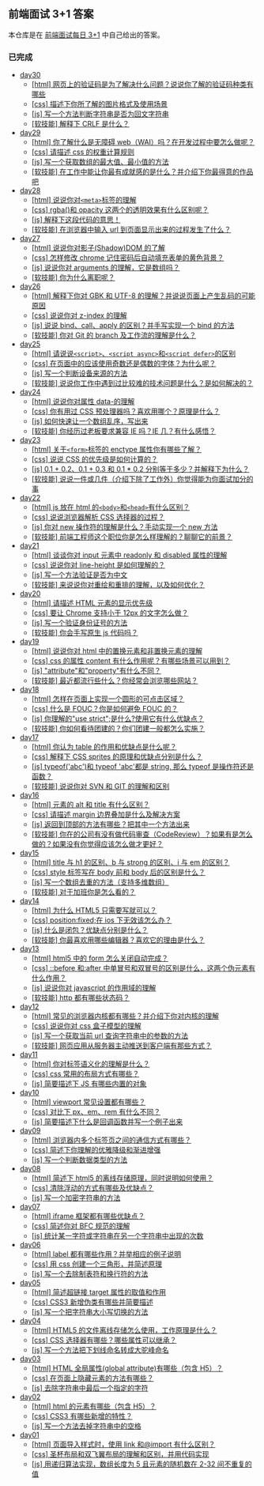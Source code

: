 ## 前端面试 3+1 答案

本仓库是在 [前端面试每日 3+1](https://github.com/haizlin/fe-interview) 中自己给出的答案。

### 已完成

- [day30](docs/day30/README.md)
  - [[html] 网页上的验证码是为了解决什么问题？说说你了解的验证码种类有哪些](docs/day30/README.md)
  - [[css] 描述下你所了解的图片格式及使用场景](docs/day30/README.md)
  - [[js] 写一个方法判断字符串是否为回文字符串](docs/day30/README.md)
  - [[软技能] 解释下 CRLF 是什么？](docs/day30/README.md)
- [day29](docs/day29/README.md)
  - [[html] 你了解什么是无障碍 web（WAI）吗？在开发过程中要怎么做呢？](docs/day29/README.md)
  - [[css] 请描述 css 的权重计算规则](docs/day29/README.md)
  - [[js] 写一个获取数组的最大值、最小值的方法](docs/day29/README.md)
  - [[软技能] 在工作中能让你最有成就感的是什么？并介绍下你最得意的作品吧](docs/day29/README.md)
- [day28](docs/day28/README.md)
  - [[html] 说说你对`<meta>`标签的理解](docs/day28/README.md)
  - [[css] rgba()和 opacity 这两个的透明效果有什么区别呢？](docs/day28/README.md)
  - [[js] 解释下这段代码的意思！](docs/day28/README.md)
  - [[软技能] 在浏览器中输入 url 到页面显示出来的过程发生了什么？](docs/day28/README.md)
- [day27](docs/day27/README.md)
  - [[html] 说说你对影子(Shadow)DOM 的了解](docs/day27/README.md)
  - [[css] 怎样修改 chrome 记住密码后自动填充表单的黄色背景？](docs/day27/README.md)
  - [[js] 说说你对 arguments 的理解，它是数组吗？](docs/day27/README.md)
  - [[软技能] 你为什么离职呢？](docs/day27/README.md)
- [day26](docs/day26/README.md)
  - [[html] 解释下你对 GBK 和 UTF-8 的理解？并说说页面上产生乱码的可能原因](docs/day26/README.md)
  - [[css] 说说你对 z-index 的理解](docs/day26/README.md)
  - [[js] 说说 bind、call、apply 的区别？并手写实现一个 bind 的方法](docs/day26/README.md)
  - [[软技能] 你对 Git 的 branch 及工作流的理解是什么？](docs/day26/README.md)
- [day25](docs/day25/README.md)
  - [[html] 请说说`<script>`、`<script async>`和`<script defer>`的区别](docs/day25/README.md)
  - [[css] 在页面中的应该使用奇数还是偶数的字体？为什么呢？](docs/day25/README.md)
  - [[js] 写一个判断设备来源的方法](docs/day25/README.md)
  - [[软技能] 说说你工作中遇到过比较难的技术问题是什么？是如何解决的？](docs/day25/README.md)
- [day24](docs/day24/README.md)
  - [[html] 说说你对属性 data-的理解](docs/day24/README.md)
  - [[css] 你有用过 CSS 预处理器吗？喜欢用哪个？原理是什么？](docs/day24/README.md)
  - [[js] 如何快速让一个数组乱序，写出来](docs/day24/README.md)
  - [[软技能] 你经历过老板要求兼容 IE 吗？IE 几？有什么感悟？](docs/day24/README.md)
- [day23](docs/day23/README.md)
  - [[html] 关于`<form>`标签的 enctype 属性你有哪些了解？](docs/day23/README.md)
  - [[css] 说说 CSS 的优先级是如何计算的？](docs/day23/README.md)
  - [[js] 0.1 + 0.2、0.1 + 0.3 和 0.1 \* 0.2 分别等于多少？并解释下为什么？](docs/day23/README.md)
  - [[软技能] 说说一件或几件（介绍下除了工作外）你觉得能为你面试加分的事](docs/day23/README.md)
- [day22](docs/day22/README.md)
  - [[html] js 放在 html 的`<body>`和`<head>`有什么区别？](docs/day22/README.md)
  - [[css] 说说浏览器解析 CSS 选择器的过程？](docs/day22/README.md)
  - [[js] 你对 new 操作符的理解是什么？手动实现一个 new 方法](docs/day22/README.md)
  - [[软技能] 前端工程师这个职位你是怎么样理解的？聊聊它的前景？](docs/day22/README.md)
- [day21](docs/day21/README.md)
  - [[html] 谈谈你对 input 元素中 readonly 和 disabled 属性的理解](docs/day21/README.md)
  - [[css] 说说你对 line-height 是如何理解的？](docs/day21/README.md)
  - [[js] 写一个方法验证是否为中文](docs/day21/README.md)
  - [[软技能] 来说说你对重绘和重排的理解，以及如何优化？](docs/day21/README.md)
- [day20](docs/day20/README.md)
  - [[html] 请描述 HTML 元素的显示优先级](docs/day20/README.md)
  - [[css] 要让 Chrome 支持小于 12px 的文字怎么做？](docs/day20/README.md)
  - [[js] 写一个验证身份证号的方法](docs/day20/README.md)
  - [[软技能] 你会手写原生 js 代码吗？](docs/day20/README.md)
- [day19](docs/day19/README.md)
  - [[html] 说说你对 html 中的置换元素和非置换元素的理解](docs/day19/README.md)
  - [[css] css 的属性 content 有什么作用呢？有哪些场景可以用到？](docs/day19/README.md)
  - [[js] "attribute"和"property"有什么不同？](docs/day19/README.md)
  - [[软技能] 最近都流行些什么？你经常会浏览哪些网站？](docs/day19/README.md)
- [day18](docs/day18/README.md)
  - [[html] 怎样在页面上实现一个圆形的可点击区域？](docs/day18/README.md)
  - [[css] 什么是 FOUC？你是如何避免 FOUC 的？](docs/day18/README.md)
  - [[js] 你理解的"use strict";是什么?使用它有什么优缺点？](docs/day18/README.md)
  - [[软技能] 你如何看待团建的？你们团建一般都怎么实施？](docs/day18/README.md)
- [day17](docs/day17/README.md)
  - [[html] 你认为 table 的作用和优缺点是什么呢？](docs/day17/README.md)
  - [[css] 解释下 CSS sprites 的原理和优缺点分别是什么？](docs/day17/README.md)
  - [[js] typeof('abc')和 typeof 'abc'都是 string, 那么 typeof 是操作符还是函数？](docs/day17/README.md)
  - [[软技能] 说说你对 SVN 和 GIT 的理解和区别](docs/day17/README.md)
- [day16](docs/day16/README.md)
  - [[html] 元素的 alt 和 title 有什么区别？](docs/day16/README.md)
  - [[css] 请描述 margin 边界叠加是什么及解决方案](docs/day16/README.md)
  - [[js] 返回到顶部的方法有哪些？把其中一个方法出来](docs/day16/README.md)
  - [[软技能] 你在的公司有没有做代码审查（CodeReview）？如果有是怎么做的？如果没有你觉得应该怎么做才更好？](docs/day16/README.md)
- [day15](docs/day15/README.md)
  - [[html] title 与 h1 的区别、b 与 strong 的区别、i 与 em 的区别？](docs/day15/README.md)
  - [[css] style 标签写在 body 前和 body 后的区别是什么？](docs/day15/README.md)
  - [[js] 写一个数组去重的方法（支持多维数组）](docs/day15/README.md)
  - [[软技能] 对于加班你是怎么看的？](docs/day15/README.md)
- [day14](docs/day14/README.md)
  - [[html] 为什么 HTML5 只需要写<!DOCTYPE HTML>就可以？](docs/day14/README.md)
  - [[css] position:fixed;在 ios 下无效该怎么办？](docs/day14/README.md)
  - [[js] 什么是闭包？优缺点分别是什么？](docs/day14/README.md)
  - [[软技能] 你最喜欢用哪些编辑器？喜欢它的理由是什么？](docs/day14/README.md)
- [day13](docs/day13/README.md)
  - [[html] html5 中的 form 怎么关闭自动完成？](docs/day13/README.md)
  - [[css] ::before 和:after 中单冒号和双冒号的区别是什么，这两个伪元素有什么作用？](docs/day13/README.md)
  - [[js] 说说你对 javascript 的作用域的理解](docs/day13/README.md)
  - [[软技能] http 都有哪些状态码？](docs/day13/README.md)
- [day12](docs/day12/README.md)
  - [[html] 常见的浏览器内核都有哪些？并介绍下你对内核的理解](docs/day12/README.md)
  - [[css] 说说你对 css 盒子模型的理解](docs/day12/README.md)
  - [[js] 写一个获取当前 url 查询字符串中的参数的方法](docs/day12/README.md)
  - [[软技能] 网页应用从服务器主动推送到客户端有那些方式？](docs/day12/README.md)
- [day11](docs/day11/README.md)
  - [[html] 你对标签语义化的理解是什么？](docs/day11/README.md)
  - [[css] css 常用的布局方式有哪些？](docs/day11/README.md)
  - [[js] 简要描述下 JS 有哪些内置的对象](docs/day11/README.md)
- [day10](docs/day10/README.md)
  - [[html] viewport 常见设置都有哪些？](docs/day10/README.md)
  - [[css] 对比下 px、em、rem 有什么不同？](docs/day10/README.md)
  - [[js] 简要描述下什么是回调函数并写一个例子出来](docs/day10/README.md)
- [day09](docs/day09/README.md)
  - [[html] 浏览器内多个标签页之间的通信方式有哪些？](docs/day09/README.md)
  - [[css] 简述下你理解的优雅降级和渐进增强](docs/day09/README.md)
  - [[js] 写一个判断数据类型的方法](docs/day09/README.md)
- [day08](docs/day08/README.md)
  - [[html] 简述下 html5 的离线存储原理，同时说明如何使用？](docs/day08/README.md)
  - [[css] 清除浮动的方式有哪些及优缺点？](docs/day08/README.md)
  - [[js] 写一个加密字符串的方法](docs/day08/README.md)
- [day07](docs/day07/README.md)
  - [[html] iframe 框架都有哪些优缺点？](docs/day07/README.md)
  - [[css] 简述你对 BFC 规范的理解](docs/day07/README.md)
  - [[js] 统计某一字符或字符串在另一个字符串中出现的次数](docs/day07/README.md)
- [day06](docs/day06/README.md)
  - [[html] label 都有哪些作用？并举相应的例子说明](docs/day06/README.md)
  - [[css] 用 css 创建一个三角形，并简述原理](docs/day06/README.md)
  - [[js] 写一个去除制表符和换行符的方法](docs/day06/README.md)
- [day05](docs/day05/README.md)
  - [[html] 简述超链接 target 属性的取值和作用](docs/day05/README.md)
  - [[css] CSS3 新增伪类有哪些并简要描述](docs/day05/README.md)
  - [[js] 写一个把字符串大小写切换的方法](docs/day05/README.md)
- [day04](docs/day04/README.md)
  - [[html] HTML5 的文件离线存储怎么使用，工作原理是什么？](docs/day04/README.md)
  - [[css] CSS 选择器有哪些？哪些属性可以继承？](docs/day04/README.md)
  - [[js] 写一个方法把下划线命名转成大驼峰命名](docs/day04/README.md)
- [day03](docs/day03/README.md)
  - [[html] HTML 全局属性(global attribute)有哪些（包含 H5）？](docs/day03/README.md)
  - [[css] 在页面上隐藏元素的方法有哪些？](docs/day03/README.md)
  - [[js] 去除字符串中最后一个指定的字符](docs/day03/README.md)
- [day02](docs/day02/README.md)
  - [[html] html 的元素有哪些（包含 H5）？](docs/day02/README.md)
  - [[css] CSS3 有哪些新增的特性？](docs/day02/README.md)
  - [[js] 写一个方法去掉字符串中的空格](docs/day02/README.md)
- [day01](docs/day01/README.md)
  - [[html] 页面导入样式时，使用 link 和@import 有什么区别？](docs/day01/README.md)
  - [[css] 圣杯布局和双飞翼布局的理解和区别，并用代码实现](docs/day01/README.md)
  - [[js] 用递归算法实现，数组长度为 5 且元素的随机数在 2-32 间不重复的值](docs/day01/README.md)
